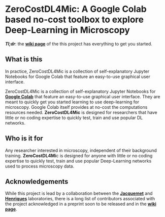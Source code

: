 # ZeroCostDL4Mic: A Google Colab based no-cost toolbox to explore Deep-Learning in Microscopy

_**Tl;dr**_: the [**wiki page**][wikiPage] of the this project has everything to get you started.

## What is this

In practice, ZeroCostDL4Mic is a collection of self-explanatory Jupyter Notebooks for Google Colab that feature an easy-to-use graphical user interface.


ZeroCostDL4Mic is a collection of self-explanatory Jupyter Notebooks for [**Google Colab**][1] that feature an easy-to-use graphical user interface. They are meant to quickly get you started learning to use deep-learning for microscopy. Google Colab itself provides at no-cost the computations resources needed. **ZeroCostDL4Mic** is designed for researchers that have little or no coding expertise to quickly test, train and use popular DL networks.

## Who is it for

Any researcher interested in microscopy, independent of their background training. **ZeroCostDL4Mi**c is designed for anyone with little or no coding expertise to quickly test, train and use popular Deep-Learning networks used to process microscopy data.

## Acknowledgements

While this project is lead by a collaboration between the [**Jacquemet**][6] and [**Henriques**][5] laboratories, there is a long list of contributors associated with the project acknowledged in a preprint soon to be released and in the [**wiki page**][wikiPage].


  [1]: https://colab.research.google.com/notebooks/intro.ipynb
  [2]: https://twitter.com/guijacquemet
  [3]: https://twitter.com/LaineBioImaging
  [4]: https://twitter.com/HenriquesLab
  [5]: https://henriqueslab.github.io/
  [6]: https://cellmig.org/
  [wikiPage]: https://github.com/HenriquesLab/DeepLearning_Collab/wiki
